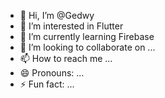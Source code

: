 - 👋 Hi, I’m @Gedwy
- 👀 I’m interested in Flutter 
- 🌱 I’m currently learning Firebase
- 💞️ I’m looking to collaborate on ...
- 📫 How to reach me ...
- 😄 Pronouns: ...
- ⚡ Fun fact: ...

<!---
Gedwy/Gedwy is a ✨ special ✨ repository because its `README.md` (this file) appears on your GitHub profile.
You can click the Preview link to take a look at your changes.
--->

